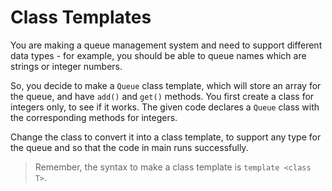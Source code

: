 # Class Templates

You are making a queue management system and need to support different data types - for example, you should be able to queue names which are strings or integer numbers.

So, you decide to make a `Queue` class template, which will store an array for the queue, and have `add()` and `get()` methods.
You first create a class for integers only, to see if it works. The given code declares a `Queue` class with the corresponding methods for integers.

Change the class to convert it into a class template, to support any type for the queue and so that the code in main runs successfully.

>Remember, the syntax to make a class template is `template <class T>`.